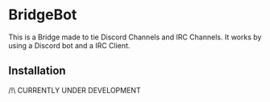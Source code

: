 # BridgeBot

This is a Bridge made to tie Discord Channels and IRC Channels. It works by using a Discord bot and a IRC Client.

## Installation

/!\\ CURRENTLY UNDER DEVELOPMENT